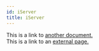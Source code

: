 ```yaml
---
id: iServer
title: iServer
---
```


This is a link to [another document.](doc3.md)  
This is a link to an [external page.](http://www.example.com)
